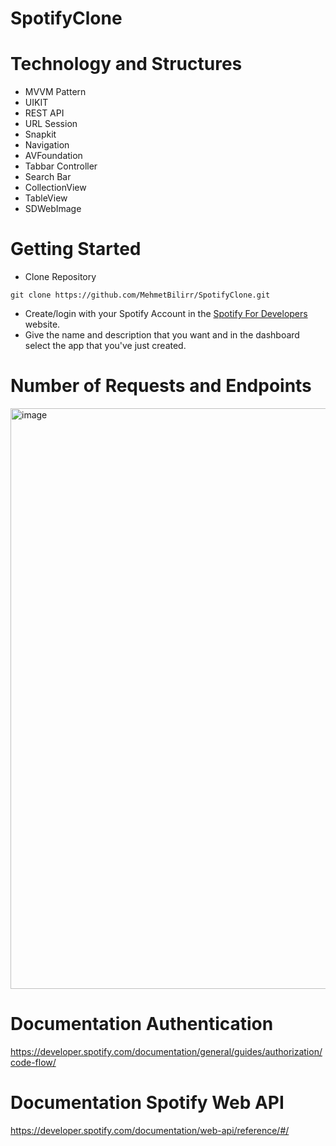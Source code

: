 # SpotifyClone


# Technology and Structures
* MVVM Pattern
* UIKIT
* REST API
* URL Session
* Snapkit
* Navigation
* AVFoundation
* Tabbar Controller
* Search Bar
* CollectionView
* TableView
* SDWebImage

# Getting Started
* Clone Repository
```
git clone https://github.com/MehmetBilirr/SpotifyClone.git

```
* Create/login with your Spotify Account in the [Spotify For Developers](https://developer.spotify.com) website.
* Give the name and description that you want and in the dashboard select the app that you've just created.

# Number of Requests and Endpoints

<img width="929" alt="image" src="https://user-images.githubusercontent.com/101524266/214176014-4d27f439-7bd2-47f6-abee-ba7517786855.png">

# Documentation Authentication 

https://developer.spotify.com/documentation/general/guides/authorization/code-flow/

# Documentation Spotify Web API
https://developer.spotify.com/documentation/web-api/reference/#/
